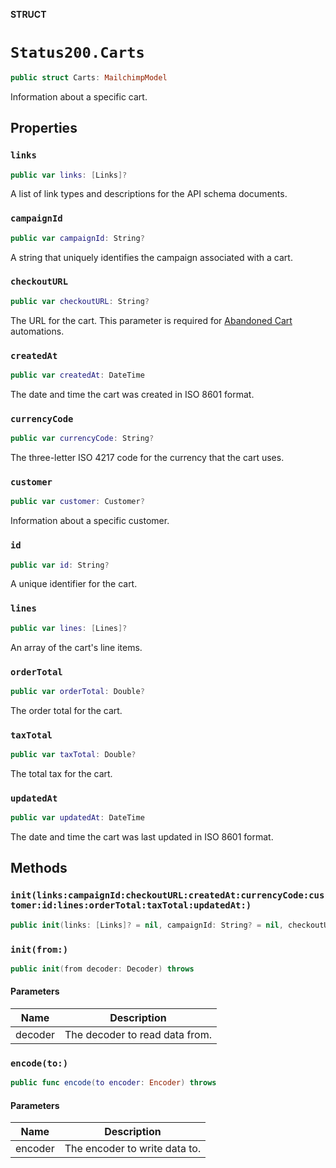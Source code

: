 **STRUCT**

# `Status200.Carts`

```swift
public struct Carts: MailchimpModel
```

Information about a specific cart.

## Properties
### `links`

```swift
public var links: [Links]?
```

A list of link types and descriptions for the API schema documents.

### `campaignId`

```swift
public var campaignId: String?
```

A string that uniquely identifies the campaign associated with a cart.

### `checkoutURL`

```swift
public var checkoutURL: String?
```

The URL for the cart. This parameter is required for [Abandoned Cart](https://mailchimp.com/help/create-an-abandoned-cart-email/) automations.

### `createdAt`

```swift
public var createdAt: DateTime
```

The date and time the cart was created in ISO 8601 format.

### `currencyCode`

```swift
public var currencyCode: String?
```

The three-letter ISO 4217 code for the currency that the cart uses.

### `customer`

```swift
public var customer: Customer?
```

Information about a specific customer.

### `id`

```swift
public var id: String?
```

A unique identifier for the cart.

### `lines`

```swift
public var lines: [Lines]?
```

An array of the cart's line items.

### `orderTotal`

```swift
public var orderTotal: Double?
```

The order total for the cart.

### `taxTotal`

```swift
public var taxTotal: Double?
```

The total tax for the cart.

### `updatedAt`

```swift
public var updatedAt: DateTime
```

The date and time the cart was last updated in ISO 8601 format.

## Methods
### `init(links:campaignId:checkoutURL:createdAt:currencyCode:customer:id:lines:orderTotal:taxTotal:updatedAt:)`

```swift
public init(links: [Links]? = nil, campaignId: String? = nil, checkoutURL: String? = nil, createdAt: Date? = nil, currencyCode: String? = nil, customer: Customer? = nil, id: String? = nil, lines: [Lines]? = nil, orderTotal: Double? = nil, taxTotal: Double? = nil, updatedAt: Date? = nil)
```

### `init(from:)`

```swift
public init(from decoder: Decoder) throws
```

#### Parameters

| Name | Description |
| ---- | ----------- |
| decoder | The decoder to read data from. |

### `encode(to:)`

```swift
public func encode(to encoder: Encoder) throws
```

#### Parameters

| Name | Description |
| ---- | ----------- |
| encoder | The encoder to write data to. |